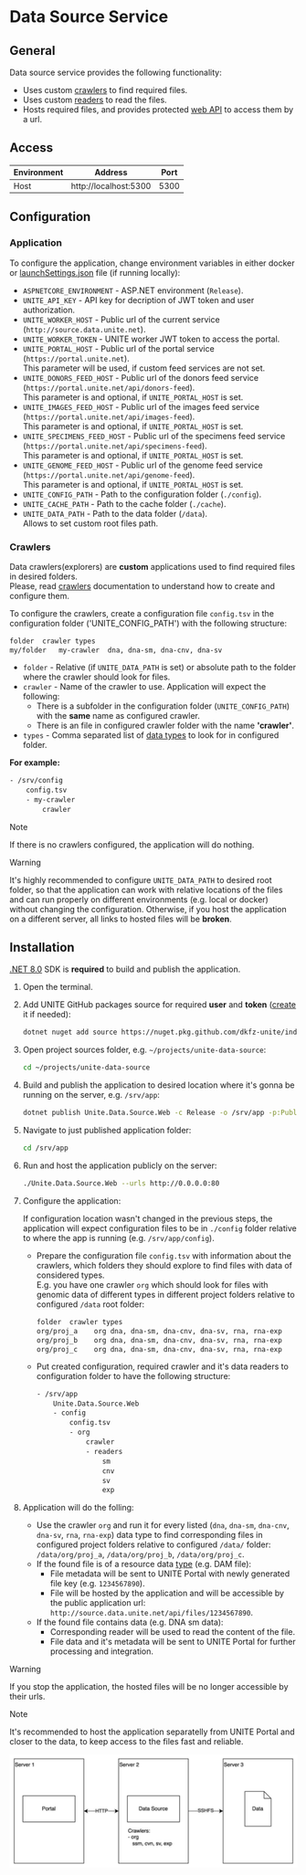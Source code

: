 # Data Source Service

## General
Data source service provides the following functionality:
- Uses custom [crawlers](./Docs/crawler.md) to find required files.
- Uses custom [readers](./Docs/reader.md) to read the files.
- Hosts required files, and provides protected [web API](./Docs/api.md) to access them by a url.

## Access
Environment|Address|Port
-----------|-------|----
Host|http://localhost:5300|5300

## Configuration

### Application
To configure the application, change environment variables in either docker or [launchSettings.json](Unite.Data.Source.Web/Properties/launchSettings.json) file (if running locally):

- `ASPNETCORE_ENVIRONMENT` - ASP.NET environment (`Release`).
- `UNITE_API_KEY` - API key for decription of JWT token and user authorization.
- `UNITE_WORKER_HOST` - Public url of the current service (`http://source.data.unite.net`).
- `UNITE_WORKER_TOKEN` - UNITE worker JWT token to access the portal.
- `UNITE_PORTAL_HOST` - Public url of the portal service (`https://portal.unite.net`).  
    This parameter will be used, if custom feed services are not set.
- `UNITE_DONORS_FEED_HOST` - Public url of the donors feed service (`https://portal.unite.net/api/donors-feed`).  
    This parameter is and optional, if `UNITE_PORTAL_HOST` is set.
- `UNITE_IMAGES_FEED_HOST` - Public url of the images feed service (`https://portal.unite.net/api/images-feed`).  
    This parameter is and optional, if `UNITE_PORTAL_HOST` is set.
- `UNITE_SPECIMENS_FEED_HOST` - Public url of the specimens feed service (`https://portal.unite.net/api/specimens-feed`).  
    This parameter is and optional, if `UNITE_PORTAL_HOST` is set.
- `UNITE_GENOME_FEED_HOST` - Public url of the genome feed service (`https://portal.unite.net/api/genome-feed`).  
    This parameter is and optional, if `UNITE_PORTAL_HOST` is set.
- `UNITE_CONFIG_PATH` - Path to the configuration folder (`./config`).
- `UNITE_CACHE_PATH` - Path to the cache folder (`./cache`).
- `UNITE_DATA_PATH` - Path to the data folder (`/data`).  
    Allows to set custom root files path.

### Crawlers
Data crawlers(explorers) are **custom** applications used to find required files in desired folders.  
Please, read [crawlers](./Docs/crawler.md) documentation to understand how to create and configure them.

To configure the crawlers, create a configuration file `config.tsv` in the configuration folder ('UNITE_CONFIG_PATH') with the following structure:
```tsv
folder  crawler types
my/folder   my-crawler  dna, dna-sm, dna-cnv, dna-sv
```

- `folder` - Relative (if `UNITE_DATA_PATH` is set) or absolute path to the folder where the crawler should look for files.
- `crawler` - Name of the crawler to use. Application will expect the following:
    - There is a subfolder in the configuration folder (`UNITE_CONFIG_PATH`) with the **same** name as configured crawler.
    - There is an file in configured crawler folder with the name **'crawler'**.
- `types` - Comma separated list of [data types](./Docs/types.md) to look for in configured folder.

**For example:**
```txt
- /srv/config
    config.tsv
    - my-crawler
        crawler
```

> [!Note]
> If there is no crawlers configured, the application will do nothing.

> [!Warning]
> It's highly recommended to configure `UNITE_DATA_PATH` to desired root folder, so that the application can work with relative locations of the files and can run properly on different environments (e.g. local or docker) without changing the configuration. Otherwise, if you host the application on a different server, all links to hosted files will be **broken**.


## Installation

[.NET 8.0](https://dotnet.microsoft.com/en-us/download/dotnet/8.0) SDK is **required** to build and publish the application.

1) Open the terminal.

2) Add UNITE GitHub packages source for required **user** and **token** ([create](https://docs.github.com/en/authentication/keeping-your-account-and-data-secure/managing-your-personal-access-tokens) it if needed):
    ```bash
    dotnet nuget add source https://nuget.pkg.github.com/dkfz-unite/index.json -n github -u ${USER} -p ${TOKEN} --store-password-in-clear-text
    ```

3) Open project sources folder, e.g. `~/projects/unite-data-source`:
    ```bash
    cd ~/projects/unite-data-source
    ```

4) Build and publish the application to desired location where it's gonna be running on the server, e.g. `/srv/app`:
    ```bash
    dotnet publish Unite.Data.Source.Web -c Release -o /srv/app -p:PublishSingleFile=true -p:EnableCompressionInSingleFile=true -p:DebugType=None --self-contained   
    ```

5) Navigate to just published application folder:
    ```bash
    cd /srv/app
    ```

6) Run and host the application publicly on the server:
    ```bash
    ./Unite.Data.Source.Web --urls http://0.0.0.0:80
    ```

7) Configure the application:

    If configuration location wasn't changed in the previous steps, the application will expect configuration files to be in `./config` folder relative to where the app is running (e.g. `/srv/app/config`).

    - Prepare the configuration file `config.tsv` with information about the crawlers, which folders they should explore to find files with data of considered types.  
    E.g. you have one crawler `org` which should look for files with genomic data of different types in different project folders relative to configured `/data` root folder:
        ```tsv
        folder  crawler types
        org/proj_a    org dna, dna-sm, dna-cnv, dna-sv, rna, rna-exp
        org/proj_b    org dna, dna-sm, dna-cnv, dna-sv, rna, rna-exp
        org/proj_c    org dna, dna-sm, dna-cnv, dna-sv, rna, rna-exp
        ```
    - Put created configuration, required crawler and it's data readers to configuration folder to have the following structure:
        ```txt
        - /srv/app
            Unite.Data.Source.Web
            - config
                config.tsv
                - org
                    crawler
                    - readers
                        sm
                        cnv
                        sv
                        exp
        ```

8) Application will do the folling:
    - Use the crawler `org` and run it for every listed (`dna`, `dna-sm`, `dna-cnv`, `dna-sv`, `rna`, `rna-exp`) data type to find corresponding files in configured project folders relative to configured `/data/` folder: `/data/org/proj_a`, `/data/org/proj_b`, `/data/org/proj_c`.
    - If the found file is of a resource data [type](./Docs/types.md#resources) (e.g. DAM file):
        - File metadata will be sent to UNITE Portal with newly generated file key (e.g. `1234567890`).
        - File will be hosted by the application and will be accessible by the public application url: `http://source.data.unite.net/api/files/1234567890`.
    - If the found file contains data (e.g. DNA sm data):
        - Corresponding reader will be used to read the content of the file.
        - File data and it's metadata will be sent to UNITE Portal for further processing and integration.

> [!Warning]
> If you stop the application, the hosted files will be no longer accessible by their urls.

> [!Note]
> It's recommended to host the application separatelly from UNITE Portal and closer to the data, to keep access to the files fast and reliable.

![Example architecture](./Docs/architecture.jpg)
